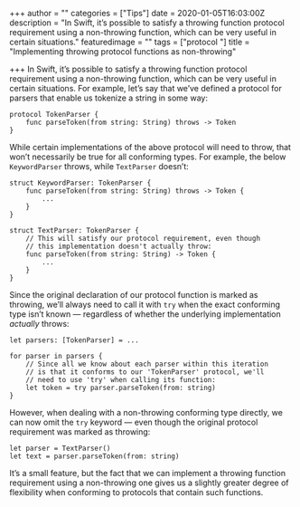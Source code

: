 +++
author = ""
categories = ["Tips"]
date = 2020-01-05T16:03:00Z
description = "In Swift, it’s possible to satisfy a throwing function protocol requirement using a non-throwing function, which can be very useful in certain situations."
featuredimage = ""
tags = ["protocol "]
title = "Implementing throwing protocol functions as non-throwing"

+++
In Swift, it’s possible to satisfy a throwing function protocol requirement using a non-throwing function, which can be very useful in certain situations. For example, let’s say that we’ve defined a protocol for parsers that enable us tokenize a string in some way:

    protocol TokenParser {
        func parseToken(from string: String) throws -> Token
    }

While certain implementations of the above protocol will need to throw, that won’t necessarily be true for all conforming types. For example, the below `KeywordParser` throws, while `TextParser` doesn’t:

    struct KeywordParser: TokenParser {
        func parseToken(from string: String) throws -> Token {
            ...
        }
    }
    
    struct TextParser: TokenParser {
        // This will satisfy our protocol requirement, even though
        // this implementation doesn't actually throw:
        func parseToken(from string: String) -> Token {
            ...
        }
    }

Since the original declaration of our protocol function is marked as throwing, we’ll always need to call it with `try` when the exact conforming type isn’t known — regardless of whether the underlying implementation _actually_ throws:

    let parsers: [TokenParser] = ...
    
    for parser in parsers {
        // Since all we know about each parser within this iteration
        // is that it conforms to our 'TokenParser' protocol, we'll
        // need to use 'try' when calling its function:
        let token = try parser.parseToken(from: string)
    }

However, when dealing with a non-throwing conforming type directly, we can now omit the `try` keyword — even though the original protocol requirement was marked as throwing:

    let parser = TextParser()
    let text = parser.parseToken(from: string)

It’s a small feature, but the fact that we can implement a throwing function requirement using a non-throwing one gives us a slightly greater degree of flexibility when conforming to protocols that contain such functions.